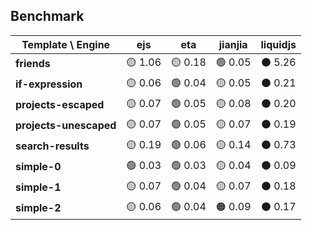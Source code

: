 ## Benchmark

| Template \ Engine | ejs | eta | jianjia | liquidjs |
|-------------------|:--------:|:--------:|:--------:|:--------:|
| **friends** | 🟡 1.06 | 🟡 0.18 | 🟢 0.05 | ⚫ 5.26 |
| **if-expression** | 🟡 0.06 | 🟢 0.04 | 🟡 0.05 | ⚫ 0.21 |
| **projects-escaped** | 🟡 0.07 | 🟢 0.05 | 🟡 0.08 | ⚫ 0.20 |
| **projects-unescaped** | 🟡 0.07 | 🟢 0.05 | 🟡 0.07 | ⚫ 0.19 |
| **search-results** | 🟡 0.19 | 🟢 0.06 | 🟡 0.14 | ⚫ 0.73 |
| **simple-0** | 🟢 0.03 | 🟢 0.03 | 🟡 0.04 | ⚫ 0.09 |
| **simple-1** | 🟡 0.07 | 🟢 0.04 | 🟡 0.07 | ⚫ 0.18 |
| **simple-2** | 🟡 0.06 | 🟢 0.04 | 🟠 0.09 | ⚫ 0.17 |
